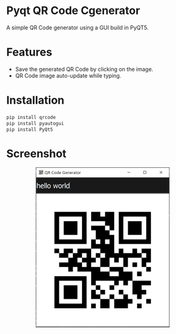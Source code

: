 # Pyqt QR Code Cgenerator
A simple QR Code generator using a GUI build in PyQT5.

# Features 
- Save the generated QR Code by clicking on the image.
- QR Code image auto-update while typing.

# Installation 
```
pip install qrcode
pip install pyautogui
pip install PyQt5
```

# Screenshot
<p align="center">
  <img src="https://github.com/jbaudru/pyqt_qrcode_generator/blob/main/ex.PNG?raw=true" width="350" title="hover text">
</p>

